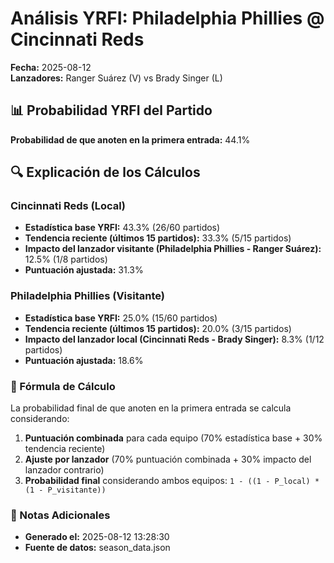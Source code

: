 # Análisis YRFI: Philadelphia Phillies @ Cincinnati Reds

**Fecha:** 2025-08-12  
**Lanzadores:** Ranger Suárez (V) vs Brady Singer (L)

## 📊 Probabilidad YRFI del Partido

**Probabilidad de que anoten en la primera entrada:** 44.1%

## 🔍 Explicación de los Cálculos

### Cincinnati Reds (Local)
- **Estadística base YRFI:** 43.3% (26/60 partidos)
- **Tendencia reciente (últimos 15 partidos):** 33.3% (5/15 partidos)
- **Impacto del lanzador visitante (Philadelphia Phillies - Ranger Suárez):** 12.5% (1/8 partidos)
- **Puntuación ajustada:** 31.3%

### Philadelphia Phillies (Visitante)
- **Estadística base YRFI:** 25.0% (15/60 partidos)
- **Tendencia reciente (últimos 15 partidos):** 20.0% (3/15 partidos)
- **Impacto del lanzador local (Cincinnati Reds - Brady Singer):** 8.3% (1/12 partidos)
- **Puntuación ajustada:** 18.6%

### 📝 Fórmula de Cálculo

La probabilidad final de que anoten en la primera entrada se calcula considerando:
1. **Puntuación combinada** para cada equipo (70% estadística base + 30% tendencia reciente)
2. **Ajuste por lanzador** (70% puntuación combinada + 30% impacto del lanzador contrario)
3. **Probabilidad final** considerando ambos equipos: `1 - ((1 - P_local) * (1 - P_visitante))`

### 📌 Notas Adicionales

- **Generado el:** 2025-08-12 13:28:30
- **Fuente de datos:** season_data.json
